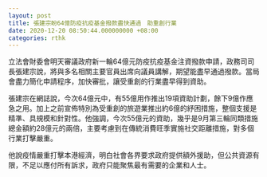 ```yaml
---
layout: post
title: 張建宗盼64億防疫抗疫基金撥款盡快通過　助重創行業
date: 2020-12-20 08:50:44.000000000 +08:00
categories: rthk
---
```


立法會財委會明天審議政府新一輪64億元防疫抗疫基金注資撥款申請，政務司司長張建宗說，將與多名相關主要官員出席向議員講解，期望能盡早通過撥款。當局會盡力簡化申請程序，加快審批，讓受重創的行業盡早得到資助。

張建宗在網誌說，今次64億元中，有55億用作推出19項資助計劃，餘下9億作應急之用。加上之前宣佈特別為受重創的旅遊業推出約6億的紓困措施，整個支援是精準、具規模和針對性。他強調，今次55億元的資助，幾乎是9月第三輪同類措施總金額約28億元的兩倍，主要考慮到在傳統消費旺季實施社交距離措施，對多個行業打擊嚴重。

他說疫情嚴重打擊本港經濟，明白社會各界要求政府提供額外援助，但公共資源有限，不足以應付所有訴求，政府只能聚焦最有需要的企業和人士。
